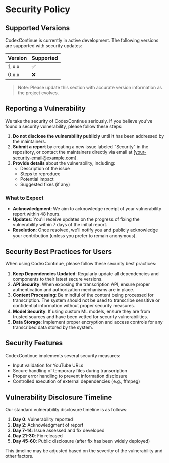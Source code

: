 # Security Policy

## Supported Versions

CodexContinue is currently in active development. The following versions are supported with security updates:

| Version | Supported          |
| ------- | ------------------ |
| 1.x.x   | :white_check_mark: |
| 0.x.x   | :x:                |

> Note: Please update this section with accurate version information as the project evolves.

## Reporting a Vulnerability

We take the security of CodexContinue seriously. If you believe you've found a security vulnerability, please follow these steps:

1. **Do not disclose the vulnerability publicly** until it has been addressed by the maintainers.
2. **Submit a report** by creating a new issue labeled "Security" in the repository, or contact the maintainers directly via email at [your-security-email@example.com].
3. **Provide details** about the vulnerability, including:
   - Description of the issue
   - Steps to reproduce
   - Potential impact
   - Suggested fixes (if any)

### What to Expect

- **Acknowledgment**: We aim to acknowledge receipt of your vulnerability report within 48 hours.
- **Updates**: You'll receive updates on the progress of fixing the vulnerability within 7 days of the initial report.
- **Resolution**: Once resolved, we'll notify you and publicly acknowledge your contribution (unless you prefer to remain anonymous).

## Security Best Practices for Users

When using CodexContinue, please follow these security best practices:

1. **Keep Dependencies Updated**: Regularly update all dependencies and components to their latest secure versions.
2. **API Security**: When exposing the transcription API, ensure proper authentication and authorization mechanisms are in place.
3. **Content Processing**: Be mindful of the content being processed for transcription. The system should not be used to transcribe sensitive or confidential information without proper security measures.
4. **Model Security**: If using custom ML models, ensure they are from trusted sources and have been vetted for security vulnerabilities.
5. **Data Storage**: Implement proper encryption and access controls for any transcribed data stored by the system.

## Security Features

CodexContinue implements several security measures:

- Input validation for YouTube URLs
- Secure handling of temporary files during transcription
- Proper error handling to prevent information disclosure
- Controlled execution of external dependencies (e.g., ffmpeg)

## Vulnerability Disclosure Timeline

Our standard vulnerability disclosure timeline is as follows:

1. **Day 0**: Vulnerability reported
2. **Day 2**: Acknowledgment of report
3. **Day 7-14**: Issue assessed and fix developed
4. **Day 21-30**: Fix released
5. **Day 45-60**: Public disclosure (after fix has been widely deployed)

This timeline may be adjusted based on the severity of the vulnerability and other factors.
